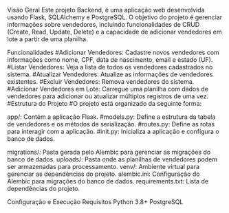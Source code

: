 Visão Geral
Este projeto Backend, é uma aplicação web desenvolvida usando Flask, SQLAlchemy e PostgreSQL. 
O objetivo do projeto é gerenciar informações sobre vendedores, incluindo funcionalidades de CRUD 
(Create, Read, Update, Delete) e a capacidade de adicionar vendedores em lote a partir de uma planilha.

Funcionalidades
  #Adicionar Vendedores: Cadastre novos vendedores com informações como nome, CPF, data de nascimento, email e estado (UF).
  #Listar Vendedores: Veja a lista de todos os vendedores cadastrados no sistema.
  #Atualizar Vendedores: Atualize as informações de vendedores existentes.
  #Excluir Vendedores: Remova vendedores do sistema.
  #Adicionar Vendedores em Lote: Carregue uma planilha com dados de vendedores para adicionar ou atualizar múltiplos registros de uma vez.
  #Estrutura do Projeto
  #O projeto está organizado da seguinte forma:

app/: Contém a aplicação Flask.
  #models.py: Define a estrutura da tabela de vendedores e os métodos de serialização.
  #routes.py: Define as rotas para interagir com a aplicação.
  #init.py: Inicializa a aplicação e configura o banco de dados.
  
migrations/: Pasta gerada pelo Alembic para gerenciar as migrações do banco de dados.
uploads/: Pasta onde as planilhas de vendedores podem ser armazenadas para processamento.
venv/: Ambiente virtual para gerenciar as dependências do projeto.
alembic.ini: Configuração do Alembic para migrações do banco de dados.
requirements.txt: Lista de dependências do projeto.

Configuração e Execução
  Requisitos
  Python 3.8+
  PostgreSQL
